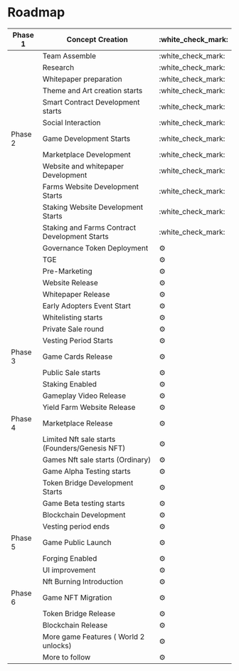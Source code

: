# Roadmap

| Phase 1 | Concept Creation                               | :white\_check\_mark: |
| ------- | ---------------------------------------------- | -------------------- |
|         | Team Assemble                                  | :white\_check\_mark: |
|         | Research                                       | :white\_check\_mark: |
|         | Whitepaper preparation                         | :white\_check\_mark: |
|         | Theme and Art creation starts                  | :white\_check\_mark: |
|         | Smart Contract Development starts              | :white\_check\_mark: |
|         | Social Interaction                             | :white\_check\_mark: |
| Phase 2 | Game Development Starts                        | :white\_check\_mark: |
|         | Marketplace Development                        | :white\_check\_mark: |
|         | Website and whitepaper Development             | :white\_check\_mark: |
|         | Farms Website Development Starts               | :white\_check\_mark: |
|         | Staking Website Development Starts             | :white\_check\_mark: |
|         | Staking and Farms Contract Development Starts  | :white\_check\_mark: |
|         | Governance Token Deployment                    | :gear:               |
|         | TGE                                            | :gear:               |
|         | Pre-Marketing                                  | :gear:               |
|         | Website Release                                | :gear:               |
|         | Whitepaper Release                             | :gear:               |
|         | Early Adopters Event Start                     | :gear:               |
|         | Whitelisting starts                            | :gear:               |
|         | Private Sale round                             | :gear:               |
|         | Vesting Period Starts                          | :gear:               |
| Phase 3 | Game Cards Release                             | :gear:               |
|         | Public Sale starts                             | :gear:               |
|         | Staking Enabled                                | :gear:               |
|         | Gameplay Video Release                         | :gear:               |
|         | Yield Farm Website Release                     | :gear:               |
| Phase 4 | Marketplace Release                            | :gear:               |
|         | Limited Nft sale starts (Founders/Genesis NFT) | :gear:               |
|         | Games Nft sale starts (Ordinary)               | :gear:               |
|         | Game Alpha Testing starts                      | :gear:               |
|         | Token Bridge Development Starts                | :gear:               |
|         | Game Beta testing starts                       | :gear:               |
|         | Blockchain Development                         | :gear:               |
|         | Vesting period ends                            | :gear:               |
| Phase 5 | Game Public Launch                             | :gear:               |
|         | Forging Enabled                                | :gear:               |
|         | UI improvement                                 | :gear:               |
|         | Nft Burning Introduction                       | :gear:               |
| Phase 6 | Game NFT Migration                             | :gear:               |
|         | Token Bridge Release                           | :gear:               |
|         | Blockchain Release                             | :gear:               |
|         | More game Features ( World 2 unlocks)          | :gear:               |
|         | More to follow                                 | :gear:               |

